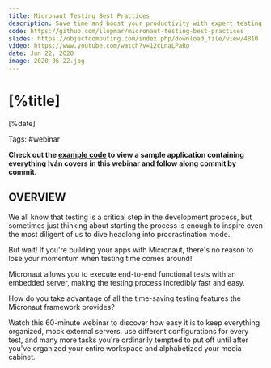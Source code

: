```yaml
---
title: Micronaut Testing Best Practices
description: Save time and boost your productivity with expert testing tips brought to you by Micronaut team member, Iván López!
code: https://github.com/ilopmar/micronaut-testing-best-practices
slides: https://objectcomputing.com/index.php/download_file/view/4810
video: https://www.youtube.com/watch?v=12cLnaLPaRo
date: Jun 22, 2020
image: 2020-06-22.jpg
---
```


# [%title]

[%date] 

Tags: #webinar

**Check out the [example code](https://github.com/ilopmar/micronaut-testing-best-practices) to view a sample application containing everything Iván covers in this webinar and follow along commit by commit.**

## OVERVIEW

We all know that testing is a critical step in the development process, but sometimes just thinking about starting the process is enough to inspire even the most diligent of us to dive headlong into procrastination mode.

But wait! If you're building your apps with Micronaut, there's no reason to lose your momentum when testing time comes around!

Micronaut allows you to execute end-to-end functional tests with an embedded server, making the testing process incredibly fast and easy.

How do you take advantage of all the time-saving testing features the Micronaut framework provides?

Watch this 60-minute webinar to discover how easy it is to keep everything organized, mock external servers, use different configurations for every test, and many more tasks you're ordinarily tempted to put off until after you've organized your entire workspace and alphabetized your media cabinet. 
             
